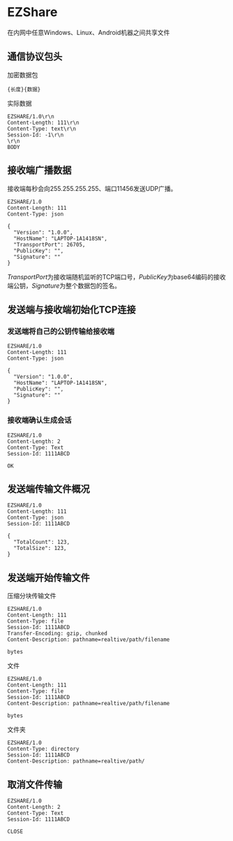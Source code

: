 # EZShare

在内网中任意Windows、Linux、Android机器之间共享文件

## 通信协议包头

加密数据包
```
{长度}{数据}
```

实际数据
```
EZSHARE/1.0\r\n
Content-Length: 111\r\n
Content-Type: text\r\n
Session-Id: -1\r\n
\r\n
BODY
```

## 接收端广播数据

接收端每秒会向255.255.255.255、端口11456发送UDP广播。

```
EZSHARE/1.0
Content-Length: 111
Content-Type: json

{
  "Version": "1.0.0",
  "HostName": "LAPTOP-1A1418SN",
  "TransportPort": 26705,
  "PublicKey": "",
  "Signature": ""
}
```

*TransportPort*为接收端随机监听的TCP端口号，*PublicKey*为base64编码的接收端公钥，*Signature*为整个数据包的签名。

## 发送端与接收端初始化TCP连接

### 发送端将自己的公钥传输给接收端

```
EZSHARE/1.0
Content-Length: 111
Content-Type: json

{
  "Version": "1.0.0",
  "HostName": "LAPTOP-1A1418SN",
  "PublicKey": "",
  "Signature": ""
}
```

### 接收端确认生成会话

```
EZSHARE/1.0
Content-Length: 2
Content-Type: Text
Session-Id: 1111ABCD

OK
```

## 发送端传输文件概况

```
EZSHARE/1.0
Content-Length: 111
Content-Type: json
Session-Id: 1111ABCD

{
  "TotalCount": 123,
  "TotalSize": 123,
}
```

## 发送端开始传输文件

压缩分块传输文件
```
EZSHARE/1.0
Content-Length: 111
Content-Type: file
Session-Id: 1111ABCD
Transfer-Encoding: gzip, chunked
Content-Description: pathname=realtive/path/filename

bytes
```

文件
```
EZSHARE/1.0
Content-Length: 111
Content-Type: file
Session-Id: 1111ABCD
Content-Description: pathname=realtive/path/filename

bytes
```

文件夹
```
EZSHARE/1.0
Content-Type: directory
Session-Id: 1111ABCD
Content-Description: pathname=realtive/path/

```

## 取消文件传输

```
EZSHARE/1.0
Content-Length: 2
Content-Type: Text
Session-Id: 1111ABCD

CLOSE
```